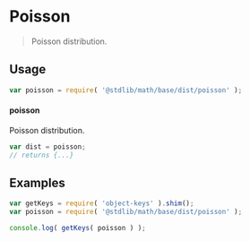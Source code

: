 # Poisson

> Poisson distribution.

<section class="usage">

## Usage

```javascript
var poisson = require( '@stdlib/math/base/dist/poisson' );
```

#### poisson

Poisson distribution.

```javascript
var dist = poisson;
// returns {...}
```

</section>

<!-- /.usage -->

<section class="examples">

## Examples

<!-- TODO: better examples -->

```javascript
var getKeys = require( 'object-keys' ).shim();
var poisson = require( '@stdlib/math/base/dist/poisson' );

console.log( getKeys( poisson ) );
```

</section>

<!-- /.examples -->

<section class="links">

</section>

<!-- /.links -->

